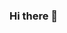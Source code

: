 ### Hi there 👋

[Ÿ HŸPE]: https://yhype.me
[GitHub Profile Views Counter]: https://github.com/antonkomarev/github-profile-views-counter
<!--
**raghav13901/raghav13901** is a ✨ _special_ ✨ repository because its `README.md` (this file) appears on your GitHub profile.

Here are some ideas to get you started:

- 🔭 I’m currently working on ...
- 🌱 I’m currently learning ...
- 👯 I’m looking to collaborate on ...
- 🤔 I’m looking for help with ...
- 💬 Ask me about ...
- 📫 How to reach me: ...
- 😄 Pronouns: ...
- ⚡ Fun fact: ...

[Ÿ HŸPE]: https://yhype.me
[GitHub Profile Views Counter]: https://github.com/antonkomarev/github-profile-views-counter
-->
